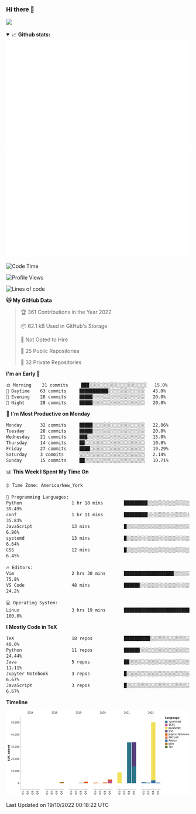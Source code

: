 ### Hi there 👋
 <!--<a href=""><img src="https://img.shields.io/badge/gmail-%23D14836.svg?&style=for-the-badge&logo=gmail&logoColor=white"/></a>-->
 <a href="https://twitter.com/shahanM"><img src="https://img.shields.io/badge/twitter-%231DA1F2.svg?&style=for-the-badge&logo=twitter&logoColor=white"/></a>
 <!--<a href=""><img src="https://img.shields.io/badge/linkedin-%230077B5.svg?&style=for-the-badge&logo=linkedin&logoColor=white"/></a>-->
<details open>
  <summary>📈 <b>Github stats:</b></summary>
  <img src="https://raw.githubusercontent.com/ShahanM/stats-github/master/generated/overview.svg#gh-dark-mode-only" />
  <!--![](https://raw.githubusercontent.com/username/github-stats/master/generated/overview.svg#gh-light-mode-only)-->
  <img src="https://raw.githubusercontent.com/ShahanM/stats-github/master/generated/languages.svg#gh-dark-mode-only" />
  <!--![](https://raw.githubusercontent.com/username/github-stats/master/generated/languages.svg#gh-light-mode-only)-->
  <!--<img src="https://raw.githubusercontent.com/ShahanM/github-stats/master/generated/overview.svg"/>-->
  <!--<img src="https://raw.githubusercontent.com/ShahanM/github-stats/master/generated/languages.svg"/>-->
</details>


<!--
**ShahanM/ShahanM** is a ✨ _special_ ✨ repository because its `README.md` (this file) appears on your GitHub profile.

Here are some ideas to get you started:

- 🔭 I’m currently working on ...
- 🌱 I’m currently learning ...
- 👯 I’m looking to collaborate on ...
- 🤔 I’m looking for help with ...
- 💬 Ask me about ...
- 📫 How to reach me: ...
- 😄 Pronouns: ...
- ⚡ Fun fact: ...
-->

<!--START_SECTION:waka-->
![Code Time](http://img.shields.io/badge/Code%20Time-581%20hrs%2043%20mins-blue)

![Profile Views](http://img.shields.io/badge/Profile%20Views-0-blue)

![Lines of code](https://img.shields.io/badge/From%20Hello%20World%20I%27ve%20Written-135%20Thousand%20lines%20of%20code-blue)

**🐱 My GitHub Data** 

> 🏆 361 Contributions in the Year 2022
 > 
> 📦 62.1 kB Used in GitHub's Storage 
 > 
> 🚫 Not Opted to Hire
 > 
> 📜 25 Public Repositories 
 > 
> 🔑 32 Private Repositories  
 > 
**I'm an Early 🐤** 

```text
🌞 Morning    21 commits     ███░░░░░░░░░░░░░░░░░░░░░░   15.0% 
🌆 Daytime    63 commits     ███████████░░░░░░░░░░░░░░   45.0% 
🌃 Evening    28 commits     █████░░░░░░░░░░░░░░░░░░░░   20.0% 
🌙 Night      28 commits     █████░░░░░░░░░░░░░░░░░░░░   20.0%

```
📅 **I'm Most Productive on Monday** 

```text
Monday       32 commits     █████░░░░░░░░░░░░░░░░░░░░   22.86% 
Tuesday      28 commits     █████░░░░░░░░░░░░░░░░░░░░   20.0% 
Wednesday    21 commits     ███░░░░░░░░░░░░░░░░░░░░░░   15.0% 
Thursday     14 commits     ██░░░░░░░░░░░░░░░░░░░░░░░   10.0% 
Friday       27 commits     ████░░░░░░░░░░░░░░░░░░░░░   19.29% 
Saturday     3 commits      ░░░░░░░░░░░░░░░░░░░░░░░░░   2.14% 
Sunday       15 commits     ██░░░░░░░░░░░░░░░░░░░░░░░   10.71%

```


📊 **This Week I Spent My Time On** 

```text
⌚︎ Time Zone: America/New_York

💬 Programming Languages: 
Python                   1 hr 18 mins        █████████░░░░░░░░░░░░░░░░   39.49% 
conf                     1 hr 11 mins        █████████░░░░░░░░░░░░░░░░   35.83% 
JavaScript               13 mins             █░░░░░░░░░░░░░░░░░░░░░░░░   6.86% 
systemd                  13 mins             █░░░░░░░░░░░░░░░░░░░░░░░░   6.64% 
CSS                      12 mins             █░░░░░░░░░░░░░░░░░░░░░░░░   6.45%

🔥 Editors: 
Vim                      2 hrs 30 mins       ███████████████████░░░░░░   75.8% 
VS Code                  48 mins             ██████░░░░░░░░░░░░░░░░░░░   24.2%

💻 Operating System: 
Linux                    3 hrs 19 mins       █████████████████████████   100.0%

```

**I Mostly Code in TeX** 

```text
TeX                      18 repos            ██████████░░░░░░░░░░░░░░░   40.0% 
Python                   11 repos            ██████░░░░░░░░░░░░░░░░░░░   24.44% 
Java                     5 repos             ██░░░░░░░░░░░░░░░░░░░░░░░   11.11% 
Jupyter Notebook         3 repos             █░░░░░░░░░░░░░░░░░░░░░░░░   6.67% 
JavaScript               3 repos             █░░░░░░░░░░░░░░░░░░░░░░░░   6.67%

```


**Timeline**

![Chart not found](https://raw.githubusercontent.com/ShahanM/ShahanM/main/charts/bar_graph.png) 


 Last Updated on 19/10/2022 00:18:22 UTC
<!--END_SECTION:waka-->
